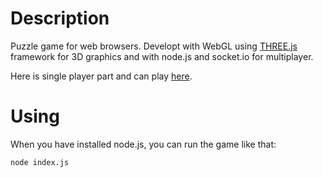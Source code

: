 Description
=======================

Puzzle game for web browsers. Developt with WebGL using [THREE.js](https://github.com/mrdoob/three.js) framework for 3D graphics and with node.js and socket.io for multiplayer.

Here is single player part and can play [here](http://hangorn.github.io/MagneticPuzzleCube/).

Using
=======================

When you have installed node.js, you can run the game like that:

```
node index.js
```
